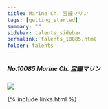 ```yaml
---
title: Marine Ch. 宝鐘マリン  
tags: [getting_started]
summary: ""
sidebar: talents_sidebar
permalink: talents_10085.html
folder: talents
---
```



##### No.10085 Marine Ch. 宝鐘マリン 


![](https://yt3.ggpht.com/ytc/AKedOLRFcdtwPHqI4573geBEyNL5h93BxtH5cMy_aL4zUw=s176-c-k-c0x00ffffff-no-rj)




{% include links.html %}
